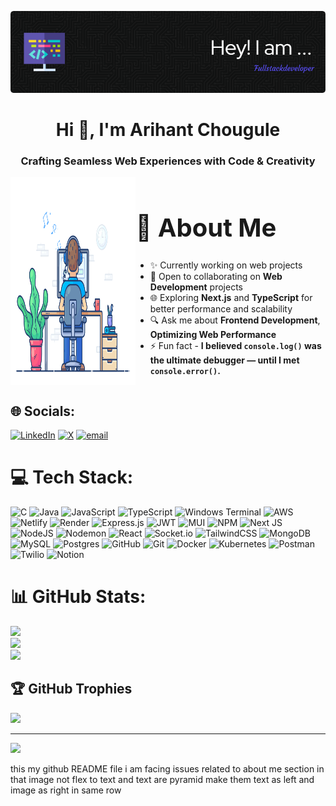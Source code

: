[![MasterHead](Header.png)](https://rishavchanda.io)
<h1 align="center">Hi 👋, I'm Arihant Chougule</h1>
<h3 align="center">Crafting Seamless Web Experiences with Code & Creativity</h3>
<div style="display: flex; align-items: center; justify-content: space-between;">
  
  <!-- Image on the right -->
  <div style="display: flex">
    <img src="https://raw.githubusercontent.com/jsuarezruiz/jsuarezruiz/master/images/coding.gif" 
         alt="Coding GIF" 
         width="200"/>
  
  
  <!-- Text on the left -->
  <div style="flex: 1; text-align: left;">
    <h1 style="font-size: 40px;">💫 About Me</h1>
    <ul>
      <li>✨ Currently working on web projects</li>
      <li>🤟 Open to collaborating on <b>Web Development</b> projects</li>
      <li>🌐 Exploring <b>Next.js</b> and <b>TypeScript</b> for better performance and scalability</li>
      <li>🔍 Ask me about <b>Frontend Development</b>, <b>Optimizing Web Performance</b></li>
      <li>⚡ Fun fact - <b>I believed <code>console.log()</code> was the ultimate debugger — until I met <br/> <code>console.error()</code>.</b></li>
    </ul>
  </div>
</div>
</div>



## 🌐 Socials:
[![LinkedIn](https://img.shields.io/badge/LinkedIn-%230077B5.svg?logo=linkedin&logoColor=white)](https://linkedin.com/in/https://www.linkedin.com/in/arihant-chougule-50082a33a/?trk=opento_sprofile_details) [![X](https://img.shields.io/badge/X-black.svg?logo=X&logoColor=white)](https://x.com/https://x.com/ArihantChougul6) [![email](https://img.shields.io/badge/Email-D14836?logo=gmail&logoColor=white)](mailto:arihantc677@gmail.com) 

# 💻 Tech Stack:
![C](https://img.shields.io/badge/c-%2300599C.svg?style=for-the-badge&logo=c&logoColor=white) ![Java](https://img.shields.io/badge/java-%23ED8B00.svg?style=for-the-badge&logo=openjdk&logoColor=white) ![JavaScript](https://img.shields.io/badge/javascript-%23323330.svg?style=for-the-badge&logo=javascript&logoColor=%23F7DF1E) ![TypeScript](https://img.shields.io/badge/typescript-%23007ACC.svg?style=for-the-badge&logo=typescript&logoColor=white) ![Windows Terminal](https://img.shields.io/badge/Windows%20Terminal-%234D4D4D.svg?style=for-the-badge&logo=windows-terminal&logoColor=white) ![AWS](https://img.shields.io/badge/AWS-%23FF9900.svg?style=for-the-badge&logo=amazon-aws&logoColor=white) ![Netlify](https://img.shields.io/badge/netlify-%23000000.svg?style=for-the-badge&logo=netlify&logoColor=#00C7B7) ![Render](https://img.shields.io/badge/Render-%46E3B7.svg?style=for-the-badge&logo=render&logoColor=white) ![Express.js](https://img.shields.io/badge/express.js-%23404d59.svg?style=for-the-badge&logo=express&logoColor=%2361DAFB) ![JWT](https://img.shields.io/badge/JWT-black?style=for-the-badge&logo=JSON%20web%20tokens) ![MUI](https://img.shields.io/badge/MUI-%230081CB.svg?style=for-the-badge&logo=mui&logoColor=white) ![NPM](https://img.shields.io/badge/NPM-%23CB3837.svg?style=for-the-badge&logo=npm&logoColor=white) ![Next JS](https://img.shields.io/badge/Next-black?style=for-the-badge&logo=next.js&logoColor=white) ![NodeJS](https://img.shields.io/badge/node.js-6DA55F?style=for-the-badge&logo=node.js&logoColor=white) ![Nodemon](https://img.shields.io/badge/NODEMON-%23323330.svg?style=for-the-badge&logo=nodemon&logoColor=%BBDEAD) ![React](https://img.shields.io/badge/react-%2320232a.svg?style=for-the-badge&logo=react&logoColor=%2361DAFB) ![Socket.io](https://img.shields.io/badge/Socket.io-black?style=for-the-badge&logo=socket.io&badgeColor=010101) ![TailwindCSS](https://img.shields.io/badge/tailwindcss-%2338B2AC.svg?style=for-the-badge&logo=tailwind-css&logoColor=white) ![MongoDB](https://img.shields.io/badge/MongoDB-%234ea94b.svg?style=for-the-badge&logo=mongodb&logoColor=white) ![MySQL](https://img.shields.io/badge/mysql-4479A1.svg?style=for-the-badge&logo=mysql&logoColor=white) ![Postgres](https://img.shields.io/badge/postgres-%23316192.svg?style=for-the-badge&logo=postgresql&logoColor=white) ![GitHub](https://img.shields.io/badge/github-%23121011.svg?style=for-the-badge&logo=github&logoColor=white) ![Git](https://img.shields.io/badge/git-%23F05033.svg?style=for-the-badge&logo=git&logoColor=white) ![Docker](https://img.shields.io/badge/docker-%230db7ed.svg?style=for-the-badge&logo=docker&logoColor=white) ![Kubernetes](https://img.shields.io/badge/kubernetes-%23326ce5.svg?style=for-the-badge&logo=kubernetes&logoColor=white) ![Postman](https://img.shields.io/badge/Postman-FF6C37?style=for-the-badge&logo=postman&logoColor=white) ![Twilio](https://img.shields.io/badge/Twilio-F22F46?style=for-the-badge&logo=Twilio&logoColor=white) ![Notion](https://img.shields.io/badge/Notion-%23000000.svg?style=for-the-badge&logo=notion&logoColor=white)
# 📊 GitHub Stats:
![](https://github-readme-stats.vercel.app/api?username=Arihant09x&theme=dark&hide_border=false&include_all_commits=false&count_private=false)<br/>
![](https://nirzak-streak-stats.vercel.app/?user=Arihant09x&theme=dark&hide_border=false)<br/>
![](https://github-readme-stats.vercel.app/api/top-langs/?username=Arihant09x&theme=dark&hide_border=false&include_all_commits=false&count_private=false&layout=compact)

## 🏆 GitHub Trophies
![](https://github-profile-trophy.vercel.app/?username=Arihant09x&theme=radical&no-frame=false&no-bg=false&margin-w=4)

---
[![](https://visitcount.itsvg.in/api?id=Arihant09x&icon=0&color=0)](https://visitcount.itsvg.in)

<!-- Proudly created with GPRM ( https://gprm.itsvg.in ) -->

this my github README file i am facing issues related to about me section in that image not flex to text and text are pyramid make them text as left and image as right in same row
